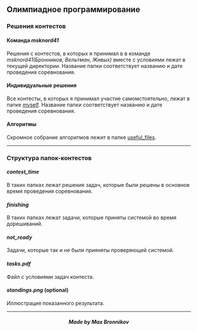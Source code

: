 ## Олимпиадное программирование


### Решения контестов


#### Команда *msknord41*

Решения с контестов, в которых я принимал в в команде *msknord41(Бронников, Вельтман, Живых)* вместе с условиями лежат в текущей директории. Название папки соответствует названию и дате проведения соревнования.



#### Индивидуальные решения

Все контесты, в которых я принимал участие самомстоятельно, лежат в папке [myself](myself). Название папки соответствует названию и дате проведения соревнования.

#### Алгоритмы

Скромное собрание алгоритмов лежит в папке [useful_files](useful_files).

---------------------

### Структура папок-контестов

#### *contest_time*

В таких папках лежат решения задач, которые были решены  в основное время проведения соревнования.

#### *finishing*

В таких папках лежат задачи, которые приняты системой во время дорешиваний.

#### *not_ready*

Задачи, которые так и не были прияняты проверяющей системой. 


#### *tasks.pdf*

Файл с условиями задач контеста.

#### *standings.png* (optional)

Иллюстрация показанного результата.

----------------------

##### <center> Made by Max Bronnikov </center>
